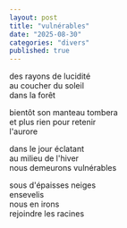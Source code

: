```yaml
---
layout: post
title: "vulnérables"
date: "2025-08-30"
categories: "divers"
published: true
---
```


des rayons de lucidité  
au coucher du soleil  
dans la forêt  

bientôt son manteau tombera  
et plus rien pour retenir  
l'aurore  

dans le jour éclatant  
au milieu de l'hiver  
nous demeurons vulnérables  

sous d'épaisses neiges  
ensevelis  
nous en irons  
rejoindre les racines  
